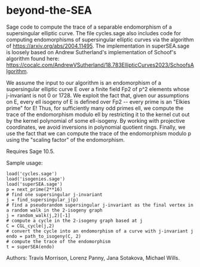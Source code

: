 # beyond-the-SEA
Sage code to compute the trace of a separable endomorphism of a supersingular elliptic curve. The file cycles.sage also includes code for computing endomorphisms of supersingular elliptic curves via the algorithm of https://arxiv.org/abs/2004.11495. The implementation in superSEA.sage is loosely based on Andrew Sutherland's implementation of Schoof's algorithm found here: https://cocalc.com/AndrewVSutherland/18.783EllipticCurves2023/SchoofsAlgorithm.

We assume the input to our algorithm is an endomorphism of a supersingular elliptic curve E over a finite field Fp2 of p^2 elements whose j-invariant is not 0 or 1728. We exploit the fact that, given our assumptions on E, every ell isogeny of E is defined over Fp2 -- every prime is an "Elkies prime" for E! Thus, for sufficiently many odd primes ell, we compute the trace of the endomorphism modulo ell by restricting it to the kernel cut out by the kernel polynomial of some ell-isogeny. By working with projective coordinates, we avoid inversions in polynomial quotient rings. Finally, we use the fact that we can compute the trace of the endomorphism modulo p using the "scaling factor" of the endomorphism. 

Requires Sage 10.5.

Sample usage:
```
load('cycles.sage')
load('isogenies.sage')
load('superSEA.sage')
p = next_prime(2**16)
# find one supersingular j-invariant
j = find_supersingular_j(p)
# find a pseudorandom supersingular j-invariant as the final vertex in a random walk in the 2-isogeny graph
j = random_walk(j,2)[-1]
# compute a cycle in the 2-isogeny graph based at j
C = CGL_cycle(j,2)
# convert the cycle into an endomorphism of a curve with j-invariant j
endo = path_to_isogeny(C, 2)
# compute the trace of the endomorphism
t = superSEA(endo)
```

Authors: Travis Morrison, Lorenz Panny, Jana Sotakova, Michael Wills. 


